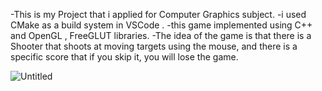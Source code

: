-This is my Project that i applied for Computer Graphics subject.
-i used CMake as a build system in VSCode .
-this game implemented using C++ and OpenGL , FreeGLUT  libraries.
-The idea of the game is that there is a Shooter that shoots at moving targets using the mouse,
 and there is a specific score that if you skip it, you will lose the game.


 
 ![Untitled](https://github.com/Menna-Khalid/Shooter-Game/assets/166849841/484dc728-781c-481c-9d40-1d70d088626e)

